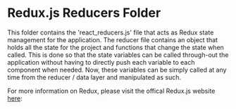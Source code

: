 # Redux.js Reducers Folder

This folder contains the 'react_reducers.js' file that acts as Redux state management for the application. The reducer file contains an object that holds all the state for the project and functions that change the state when called. This is done so that the state variables can be called through-out the application without having to directly push each variable to each component when needed. Now, these variables can be simply called at any time from the reducer / data layer and manipulated as such.

For more information on Redux, please visit the offical Redux.js website [here](https://redux.js.org/):